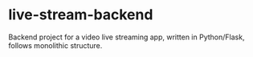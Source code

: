 # live-stream-backend
Backend project for a video live streaming app, written in Python/Flask, follows monolithic structure.
